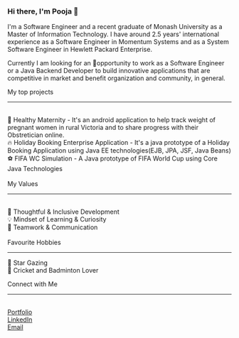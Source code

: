 ### Hi there, I'm Pooja  👋

I'm a Software Engineer and a recent graduate of Monash University as a Master of Information Technology. I have around 2.5 years' international experience as a Software Engineer in Momentum Systems and as a System Software Engineer in Hewlett Packard Enterprise. 

Currently I am looking for an 🌟opportunity to work as a Software Engineer or a Java Backend Developer to build innovative applications that are competitive in market and benefit organization and community, in general.

My top projects
<hr/>
<br/>
👩 Healthy Maternity - It's an android application to help track weight of pregnant women in rural Victoria and to share progress with their Obstretician online.
<br/>
🔥 Holiday Booking Enterprise Application - It's a java prototype of a Holiday Booking Application using Java EE technologies(EJB, JPA, JSF, Java Beans)
<br/>
⚽ FIFA WC Simulation - A Java prototype of FIFA World Cup using Core Java Technologies
<br/><br/>
My Values
<hr/>
<br/>
🧠 Thoughtful & Inclusive Development
<br/>
💡 Mindset of Learning & Curiosity
<br/>
🙌 Teamwork & Communication
<br/><br/>
Favourite Hobbies
<br/>
<hr/>
🔭 Star Gazing
<br/>
🎾 Cricket and Badminton Lover
<br/>

Connect with Me
<hr/>
<br/>
<a href="https://psin007.github.io/">Portfolio</a> 
<br/>
<a href="https://www.linkedin.com/in/pooja-sinha-3003/">LinkedIn</a> 
<br/>
<a href="mailto:poojasin303@gmail.com">Email</a> 
